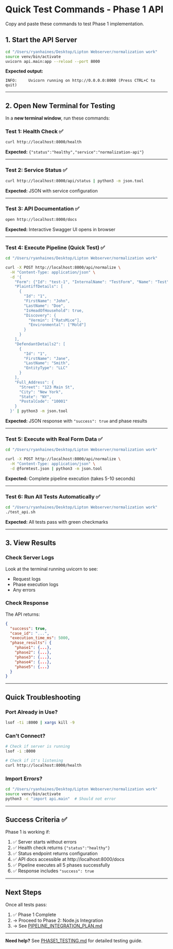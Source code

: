# Quick Test Commands - Phase 1 API

Copy and paste these commands to test Phase 1 implementation.

## 1. Start the API Server

```bash
cd "/Users/ryanhaines/Desktop/Lipton Webserver/normalization work"
source venv/bin/activate
uvicorn api.main:app --reload --port 8000
```

**Expected output:**
```
INFO:     Uvicorn running on http://0.0.0.0:8000 (Press CTRL+C to quit)
```

---

## 2. Open New Terminal for Testing

In a **new terminal window**, run these commands:

### Test 1: Health Check ✅
```bash
curl http://localhost:8000/health
```
**Expected:** `{"status":"healthy","service":"normalization-api"}`

---

### Test 2: Service Status ✅
```bash
curl http://localhost:8000/api/status | python3 -m json.tool
```
**Expected:** JSON with service configuration

---

### Test 3: API Documentation ✅
```bash
open http://localhost:8000/docs
```
**Expected:** Interactive Swagger UI opens in browser

---

### Test 4: Execute Pipeline (Quick Test) ✅
```bash
cd "/Users/ryanhaines/Desktop/Lipton Webserver/normalization work"

curl -X POST http://localhost:8000/api/normalize \
  -H "Content-Type: application/json" \
  -d '{
    "Form": {"Id": "test-1", "InternalName": "TestForm", "Name": "Test"},
    "PlaintiffDetails": [
      {
        "Id": "1",
        "FirstName": "John",
        "LastName": "Doe",
        "IsHeadOfHousehold": true,
        "Discovery": {
          "Vermin": ["RatsMice"],
          "Environmental": ["Mold"]
        }
      }
    ],
    "DefendantDetails2": [
      {
        "Id": "1",
        "FirstName": "Jane",
        "LastName": "Smith",
        "EntityType": "LLC"
      }
    ],
    "Full_Address": {
      "Street": "123 Main St",
      "City": "New York",
      "State": "NY",
      "PostalCode": "10001"
    }
  }' | python3 -m json.tool
```

**Expected:** JSON response with `"success": true` and phase results

---

### Test 5: Execute with Real Form Data ✅
```bash
cd "/Users/ryanhaines/Desktop/Lipton Webserver/normalization work"

curl -X POST http://localhost:8000/api/normalize \
  -H "Content-Type: application/json" \
  -d @formtest.json | python3 -m json.tool
```

**Expected:** Complete pipeline execution (takes 5-10 seconds)

---

### Test 6: Run All Tests Automatically ✅
```bash
cd "/Users/ryanhaines/Desktop/Lipton Webserver/normalization work"
./test_api.sh
```

**Expected:** All tests pass with green checkmarks

---

## 3. View Results

### Check Server Logs
Look at the terminal running uvicorn to see:
- Request logs
- Phase execution logs
- Any errors

### Check Response
The API returns:
```json
{
  "success": true,
  "case_id": "...",
  "execution_time_ms": 5000,
  "phase_results": {
    "phase1": {...},
    "phase2": {...},
    "phase3": {...},
    "phase4": {...},
    "phase5": {...}
  }
}
```

---

## Quick Troubleshooting

### Port Already in Use?
```bash
lsof -ti :8000 | xargs kill -9
```

### Can't Connect?
```bash
# Check if server is running
lsof -i :8000

# Check if it's listening
curl http://localhost:8000/health
```

### Import Errors?
```bash
cd "/Users/ryanhaines/Desktop/Lipton Webserver/normalization work"
source venv/bin/activate
python3 -c "import api.main"  # Should not error
```

---

## Success Criteria ✅

Phase 1 is working if:

1. ✅ Server starts without errors
2. ✅ Health check returns `{"status":"healthy"}`
3. ✅ Status endpoint returns configuration
4. ✅ API docs accessible at http://localhost:8000/docs
5. ✅ Pipeline executes all 5 phases successfully
6. ✅ Response includes `"success": true`

---

## Next Steps

Once all tests pass:
1. ✅ Phase 1 Complete
2. → Proceed to Phase 2: Node.js Integration
3. → See [PIPELINE_INTEGRATION_PLAN.md](../PIPELINE_INTEGRATION_PLAN.md)

---

**Need help?** See [PHASE1_TESTING.md](PHASE1_TESTING.md) for detailed testing guide.
